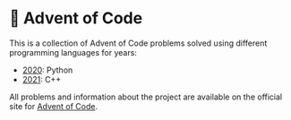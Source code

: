 # 🎄 Advent of Code
This is a collection of Advent of Code problems solved using different programming languages for years:
- [2020](2020): Python
- [2021](2021): C++

All problems and information about the project are available on the official site for [Advent of Code](https://adventofcode.com/).
